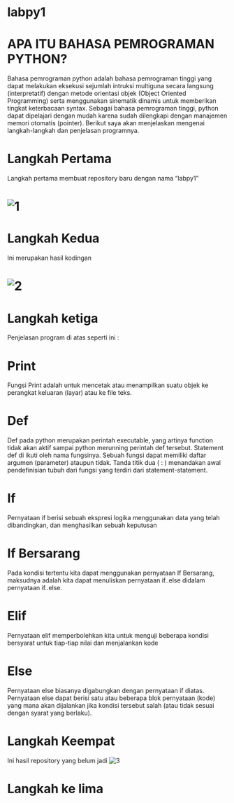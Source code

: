 # labpy1
# APA ITU BAHASA PEMROGRAMAN PYTHON?
Bahasa pemrograman python adalah bahasa pemrograman tinggi yang dapat melakukan eksekusi sejumlah intruksi multiguna secara langsung (interpretatif) dengan metode orientasi objek (Object Oriented Programming) serta menggunakan sinematik dinamis untuk memberikan tingkat keterbacaan syntax. Sebagai bahasa pemrograman tinggi, python dapat dipelajari dengan mudah karena sudah dilengkapi dengan manajemen memori otomatis (pointer). Berikut saya akan menjelaskan mengenai langkah-langkah dan penjelasan programnya.
# Langkah Pertama
Langkah pertama membuat repository baru dengan nama “labpy1”
# ![1](https://user-images.githubusercontent.com/46530309/52686352-e0c6fc80-2f7f-11e9-82ca-1e64eed80f5f.png)
# Langkah Kedua
Ini merupakan hasil kodingan
# ![2](https://user-images.githubusercontent.com/46530309/52686640-3a7bf680-2f81-11e9-98a8-987e97debc3c.png)
# Langkah ketiga
Penjelasan program di atas seperti ini :
# Print
Fungsi Print adalah untuk mencetak atau menampilkan suatu objek ke perangkat keluaran (layar) atau ke file teks.
# Def
Def pada python merupakan perintah executable, yang artinya function tidak akan aktif sampai python merunning perintah def tersebut. Statement def di ikuti oleh nama fungsinya. Sebuah fungsi dapat memiliki daftar argumen (parameter) ataupun tidak. Tanda titik dua ( : ) menandakan awal pendefinisian tubuh dari fungsi yang terdiri dari statement-statement. 
# If
Pernyataan if berisi sebuah ekspresi logika menggunakan data yang telah dibandingkan, dan menghasilkan sebuah keputusan 
# If Bersarang
Pada kondisi tertentu kita dapat menggunakan pernyataan If Bersarang, maksudnya adalah kita dapat menuliskan pernyataan if..else didalam pernyataan if..else.
# Elif
Pernyataan elif memperbolehkan kita untuk menguji beberapa kondisi bersyarat untuk tiap-tiap nilai dan menjalankan kode 
# Else
Pernyataan else biasanya digabungkan dengan pernyataan if diatas. Pernyataan else dapat berisi satu atau beberapa blok pernyataan (kode) yang mana akan dijalankan jika kondisi tersebut salah (atau tidak sesuai dengan syarat yang berlaku). 
# Langkah Keempat
Ini hasil repository yang belum jadi
![3](https://user-images.githubusercontent.com/46530309/52686880-2dabd280-2f82-11e9-871a-5f7d7e1dee71.png)
# Langkah ke lima
